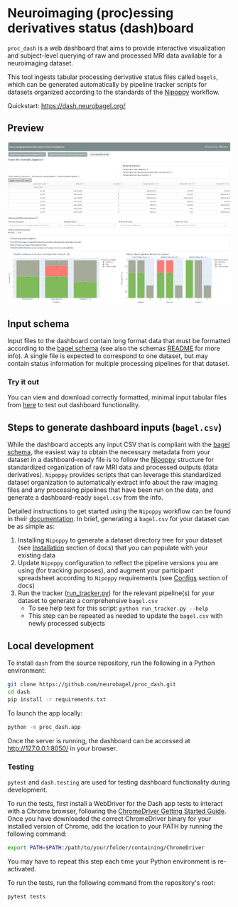 # Neuroimaging (proc)essing derivatives status (dash)board

`proc_dash` is a web dashboard that aims to provide interactive visualization and subject-level querying of raw and processed MRI data available for a neuroimaging dataset.

This tool ingests tabular processing derivative status files called `bagels`, which can be generated automatically by pipeline tracker scripts for datasets organized according to the standards of the [Nipoppy](https://github.com/neurodatascience/nipoppy) workflow.

Quickstart: https://dash.neurobagel.org/

## Preview
![alt text](img/ui_overview_table.png?raw=true)
![alt text](img/ui_overview_plots.png?raw=true)


## Input schema
Input files to the dashboard contain long format data that must be formatted according to the [bagel schema](https://github.com/neurobagel/proc_dash/tree/main/schemas) (see also the schemas [README](https://github.com/neurobagel/proc_dash/tree/main/schemas#readme) for more info). A single file is expected to correspond to one dataset, but may contain status information for multiple processing pipelines for that dataset.

### Try it out
You can view and download correctly formatted, minimal input tabular files from [here](https://github.com/neurobagel/proc_dash/blob/main/example_bagels) to test out dashboard functionality.

## Steps to generate dashboard inputs (`bagel.csv`)
While the dashboard accepts any input CSV that is compliant with the [bagel schema](https://github.com/neurobagel/proc_dash/tree/main/schemas), the easiest way to obtain the necessary metadata from your dataset in a dashboard-ready file is to follow the [Nipoppy](https://neurobagel.org/nipoppy/overview/) structure for standardized organization of raw MRI data and processed outputs (data derivatives). `Nipoppy` provides scripts that can leverage this standardized dataset organization to automatically extract info about the raw imaging files and any processing pipelines that have been run on the data, and generate a dashboard-ready `bagel.csv` from the info.

Detailed instructions to get started using the `Nipoppy` workflow can be found in their [documentation](https://neurobagel.org/nipoppy/overview/). In brief, generating a `bagel.csv` for your dataset can be as simple as:
1. Installing `Nipoppy` to generate a dataset directory tree for your dataset (see [Installation](https://neurobagel.org/nipoppy/installation/) section of docs) that you can populate with your existing data
2. Update `Nipoppy` configuration to reflect the pipeline versions you are using (for tracking purposes), and augment your participant spreadsheet according to `Nipoppy` requirements (see [Configs](https://neurobagel.org/nipoppy/configs/) section of docs)
3. Run the tracker ([run_tracker.py](https://github.com/neurodatascience/nipoppy/blob/main/trackers/run_tracker.py)) for the relevant pipeline(s) for your dataset to generate a comprehensive `bagel.csv`
    - To see help text for this script: `python run_tracker.py --help`
    - This step can be repeated as needed to update the `bagel.csv` with newly processed subjects

## Local development
To install `dash` from the source repository, run the following in a Python environment:
```bash
git clone https://github.com/neurobagel/proc_dash.git
cd dash
pip install -r requirements.txt
```

To launch the app locally:
```bash
python -m proc_dash.app
```
Once the server is running, the dashboard can be accessed at http://127.0.0.1:8050/ in your browser.

### Testing
`pytest` and `dash.testing` are used for testing dashboard functionality during development.

To run the tests, first install a WebDriver for the Dash app tests to interact with a Chrome browser, following the [ChromeDriver Getting Started Guide](https://chromedriver.chromium.org/getting-started). Once you have downloaded the correct ChromeDriver binary for your installed version of Chrome, add the location to your PATH by running the following command:
```bash
export PATH=$PATH:/path/to/your/folder/containing/ChromeDriver
```
You may have to repeat this step each time your Python environment is re-activated.

To run the tests, run the following command from the repository's root:
```bash
pytest tests
```
